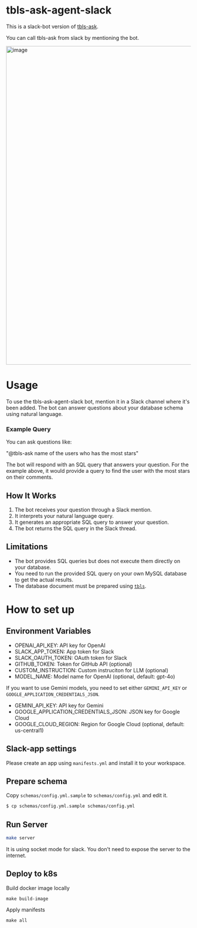 # tbls-ask-agent-slack

This is a slack-bot version of [tbls-ask](https://github.com/k1LoW/tbls-ask).

You can call tbls-ask from slack by mentioning the bot.

<img width="869" alt="image" src="https://github.com/user-attachments/assets/1a0657d8-16a4-4f8f-b040-80a3093e36c2">

# Usage

To use the tbls-ask-agent-slack bot, mention it in a Slack channel where it's been added. The bot can answer questions about your database schema using natural language.

### Example Query

You can ask questions like:

"@tbls-ask name of the users who has the most stars"

The bot will respond with an SQL query that answers your question. For the example above, it would provide a query to find the user with the most stars on their comments.

## How It Works

1. The bot receives your question through a Slack mention.
2. It interprets your natural language query.
3. It generates an appropriate SQL query to answer your question.
4. The bot returns the SQL query in the Slack thread.

## Limitations

- The bot provides SQL queries but does not execute them directly on your database.
- You need to run the provided SQL query on your own MySQL database to get the actual results.
- The database document must be prepared using [`tbls`](https://github.com/k1LoW/tbls).

# How to set up

## Environment Variables

* OPENAI_API_KEY: API key for OpenAI
* SLACK_APP_TOKEN: App token for Slack
* SLACK_OAUTH_TOKEN: OAuth token for Slack
* GITHUB_TOKEN: Token for GitHub API (optional)
* CUSTOM_INSTRUCTION: Custom instruciton for LLM (optional)
* MODEL_NAME: Model name for OpenAI (optional, default: gpt-4o)

If you want to use Gemini models, you need to set either `GEMINI_API_KEY` or `GOOGLE_APPLICATION_CREDENTIALS_JSON`.

* GEMINI_API_KEY: API key for Gemini
* GOOGLE_APPLICATION_CREDENTIALS_JSON: JSON key for Google Cloud
* GOOGLE_CLOUD_REGION: Region for Google Cloud (optional, default: us-central1)

## Slack-app settings

Please create an app using `manifests.yml` and install it to your workspace.

## Prepare schema

Copy `schemas/config.yml.sample` to `schemas/config.yml` and edit it.

```sh
$ cp schemas/config.yml.sample schemas/config.yml
```

## Run Server

```sh
make server
```

It is using socket mode for slack. You don't need to expose the server to the internet.

## Deploy to k8s

Build docker image locally

```
make build-image
```

Apply manifests

```
make all
```
